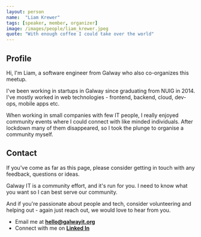 ```yaml
---
layout: person
name:  "Liam Krewer"
tags: [speaker, member, organizer]
image: /images/people/liam_krewer.jpeg
quote: "With enough coffee I could take over the world"
---
```



## Profile

Hi, I'm Liam, a software engineer from Galway who also co-organizes this meetup. 

I've been working in startups in Galway since graduating from NUIG in 2014. I've mostly worked in web technologies - frontend, backend, cloud, dev-ops, mobile apps etc. 

When working in small companies with few IT people, I really enjoyed community events where I could connect with like minded individuals. After lockdown many of them disappeared, so I took the plunge to organise a community myself.

## Contact

If you've come as far as this page, please consider getting in touch with any feedback, questions or ideas.

Galway IT is a community effort, and it's run for you. I need to know what you want so I can best serve our community.

And if you're passionate about people and tech, consider volunteering and helping out - again just reach out, we would love to hear from you.

- Email me at [**hello@galwayit.org**](mailto:hello@galwayit.org)
- Connect with me on [**Linked In**](https://www.linkedin.com/in/liamkrewer/)